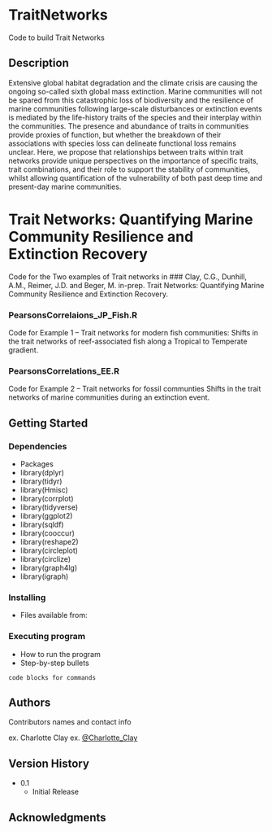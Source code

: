 # TraitNetworks
 Code to build Trait Networks
 
## Description
Extensive global habitat degradation  and the climate crisis are causing the ongoing so-called sixth  global mass extinction. Marine communities will not be spared from this catastrophic loss of biodiversity and the resilience of marine communities following large-scale disturbances or extinction events is mediated by the life-history traits of the species and their interplay within the communities. The presence and abundance of traits in communities provide proxies of function, but whether the breakdown of their associations with species loss can delineate functional loss remains unclear. Here, we propose that relationships between traits within trait networks provide unique perspectives on the importance of specific traits, trait combinations, and their role to support the stability of communities, whilst allowing quantification of the vulnerability of both past deep time and present-day marine communities.

# Trait Networks: Quantifying Marine Community Resilience and Extinction Recovery
Code for the Two examples of Trait networks in ### Clay, C.G., Dunhill, A.M., Reimer, J.D. and Beger, M. in-prep. Trait Networks: Quantifying Marine Community Resilience and Extinction Recovery.

### PearsonsCorrelaions_JP_Fish.R 
Code for Example 1 – Trait networks for modern fish communities: Shifts in the trait networks of reef-associated fish along a Tropical to Temperate gradient.

### PearsonsCorrelations_EE.R
Code for Example 2 – Trait networks for fossil communties Shifts in the trait networks of marine communities during an extinction event. 


## Getting Started

### Dependencies

* Packages 
* library(dplyr)
* library(tidyr)
* library(Hmisc)
* library(corrplot)
* library(tidyverse)
* library(ggplot2)
* library(sqldf)
* library(cooccur)
* library(reshape2)
* library(circleplot)
* library(circlize)
* library(graph4lg)
* library(igraph)

### Installing

* Files available from: 

### Executing program

* How to run the program
* Step-by-step bullets
```
code blocks for commands
```

## Authors

Contributors names and contact info

ex. Charlotte Clay
ex. [@Charlotte_Clay](https://twitter.com/Charlotte_Clay)

## Version History

* 0.1
    * Initial Release

## Acknowledgments

